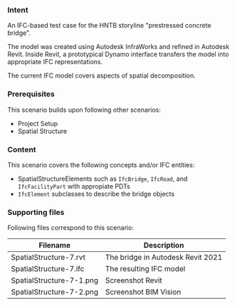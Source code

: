 
### Intent

An IFC-based test case for the HNTB storyline "prestressed concrete bridge".

The model was created using Autodesk InfraWorks and refined in Autodesk Revit. 
Inside Revit, a prototypical Dynamo interface transfers the model into appropriate IFC representations. 

The current IFC model covers aspects of spatial decomposition. 


### Prerequisites

This scenario builds upon following other scenarios:

- Project Setup
- Spatial Structure 

### Content

This scenario covers the following concepts and/or IFC entities:

- SpatialStructureElements such as `IfcBridge`, `IfcRoad`, and `IfcFacilityPart` with appropiate PDTs
- `IfcElement` subclasses to describe the bridge objects 

### Supporting files

Following files correspond to this scenario:

| Filename                          | Description                               |
|-----------------------------------|-------------------------------------------|
| SpatialStructure-7.rvt            | The bridge in Autodesk Revit 2021         |
| SpatialStructure-7.ifc            | The resulting IFC model                   |
| SpatialStructure-7-1.png          | Screenshot Revit                          |
| SpatialStructure-7-2.png          | Screenshot BIM Vision                     |
